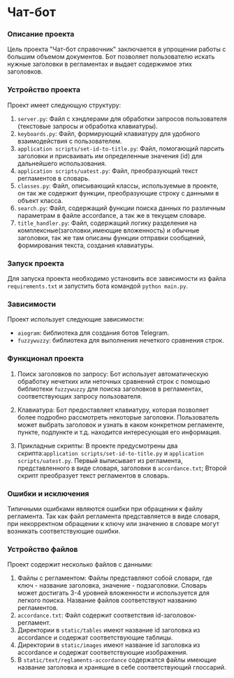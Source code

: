 # Чат-бот

### Описание проекта

Цель проекта "Чат-бот справочник" заключается в упрощении работы с большим объемом документов. Бот позволяет пользователю искать нужные заголовки в регламентах и выдает содержимое этих заголовков.

### Устройство проекта

Проект имеет следующую структуру:
1. `server.py`: Файл с хэндлерами для обработки запросов пользователя (текстовые запросы и обработка клавиатуры).
2. `keyboards.py`: Файл, формирующий клавиатуру для удобного взаимодействия с пользователем.
3. `application scripts/set-id-to-title.py`: Файл, помогающий парсить заголовки и присваивать им определенные значения (id) для дальнейшего использования.
4. `application scripts/uatest.py`: Файл, преобразующий текст регламентов в словарь.
5. `classes.py`: Файл, описывающий классы, используемые в проекте, он так же содержит функции, преобразующие строку с данными в объект класса.
6. `search.py`: Файл, содержащий функции поиска данных по различным параметрам в файле accordance, а так же в текущем словаре.
7. `title_handler.py`: Файл, содержащий логику разделения на комплексные(заголовки,имеющие вложенность) и обычные заголовки, так же там описаны функции отправки сообщений, формирования текста, создания клавиатуры.

### Запуск проекта

Для запуска проекта необходимо установить все зависимости из файла `requirements.txt` и запустить бота командой `python main.py`.

### Зависимости

Проект использует следующие зависимости:
- `aiogram`: библиотека для создания ботов Telegram.
- `fuzzywuzzy`: библиотека для выполнения нечеткого сравнения строк.

### Функционал проекта

1. Поиск заголовков по запросу: Бот использует автоматическую обработку нечетких или неточных сравнений строк с помощью библиотеки `fuzzywuzzy` для поиска заголовков в регламентах, соответствующих запросу пользователя.

2. Клавиатура: Бот предоставляет клавиатуру, которая позволяет более подробно рассмотреть некоторые заголовки. Пользователь может выбрать заголовок и узнать в каком конкретном регламенте, пункте, подпункте и т.д. находится интересующая его информация.

3. Прикладные скрипты: В проекте предусмотрены два скрипта:`application scripts/set-id-to-title.py` и `application scripts/uatest.py`. Первый выписывает из регламента, представленного в виде словаря, заголовки в `accordance.txt`; Второй скрипт преобразует текст регламентов в словарь.

### Ошибки и исключения

Типичными ошибками являются ошибки при обращении к файлу регламента. Так как файл регламента представляется в виде словаря, при некорректном обращении к ключу или значению в словаре могут возникать соответствующие ошибки.

### Устройство файлов

Проект содержит несколько файлов с данными:
1. Файлы с регламентом: Файлы представляют собой словари, где ключ - название заголовка, значение - подзаголовки. Словарь может достигать 3-4 уровней вложенности и используется для легкого поиска. Название файлов соответствуют названию регламентов.
2. `accordance.txt`: Файл содержит соответствия id-заголовок-регламент.
3. Директории в `static/tables` имеют название id заголовка из accordance и содержат соответствующие таблицы.
4. Директории в `static/images` имеют название id заголовка из accordance и содержат соответствующие изображения.
5. В `static/text/reglaments-accordance` содержатся файлы имеющие название заголовка и хранящие в себе соответствующий глоссарий.
